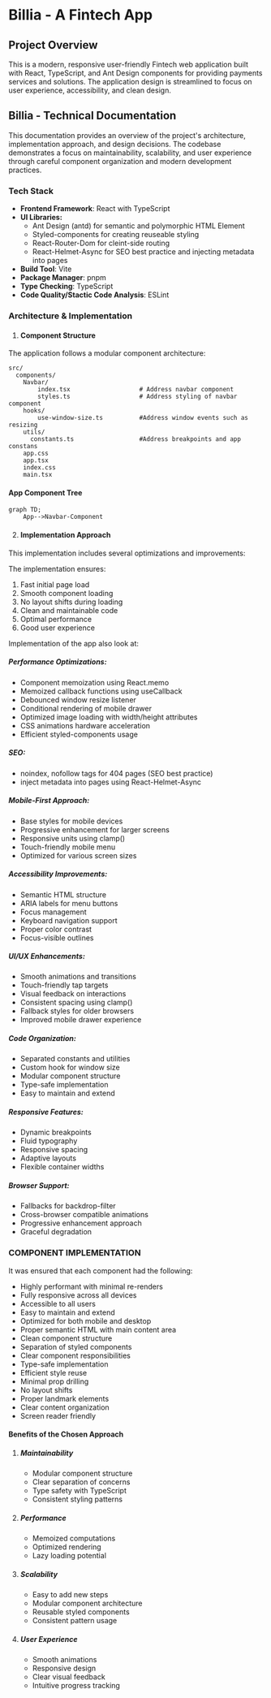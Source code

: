 # Billia - A Fintech App

## Project Overview
This is a modern, responsive user-friendly Fintech web application built with React, TypeScript, and Ant Design components for providing payments services and solutions. The application design is streamlined to focus on user experience, accessibility, and clean design.

## Billia - Technical Documentation
This documentation provides an overview of the project's architecture, implementation approach, and design decisions. The codebase demonstrates a focus on maintainability, scalability, and user experience through careful component organization and modern development practices.

### Tech Stack
- **Frontend Framework**: React with TypeScript
- **UI Libraries:**
    - Ant Design (antd) for semantic and polymorphic HTML Element
    - Styled-components for creating reuseable styling
    - React-Router-Dom for cleint-side routing
    - React-Helmet-Async for SEO best practice and injecting metadata into pages
- **Build Tool**: Vite
- **Package Manager**: pnpm
- **Type Checking**: TypeScript
- **Code Quality/Stactic Code Analysis**: ESLint

### Architecture & Implementation

1. #### Component Structure
The application follows a modular component architecture:

```suggestion
src/
  components/
    Navbar/
        index.tsx                   # Address navbar component
        styles.ts                   # Address styling of navbar component
    hooks/
        use-window-size.ts          #Address window events such as resizing             
    utils/               
      constants.ts                  #Address breakpoints and app constans
    app.css
    app.tsx
    index.css
    main.tsx
```

#### App Component Tree
```mermaid
graph TD;
    App-->Navbar-Component
```

2. #### Implementation Approach
This implementation includes several optimizations and improvements:

The implementation ensures:
1. Fast initial page load
2. Smooth component loading
3. No layout shifts during loading
4. Clean and maintainable code
5. Optimal performance
6. Good user experience

Implementation of the app also look at:

##### Performance Optimizations:
- Component memoization using React.memo
- Memoized callback functions using useCallback
- Debounced window resize listener
- Conditional rendering of mobile drawer
- Optimized image loading with width/height attributes
- CSS animations hardware acceleration
- Efficient styled-components usage

##### SEO:
- noindex, nofollow tags for 404 pages (SEO best practice)
- inject metadata into pages using React-Helmet-Async

##### Mobile-First Approach:
- Base styles for mobile devices
- Progressive enhancement for larger screens
- Responsive units using clamp()
- Touch-friendly mobile menu
- Optimized for various screen sizes

##### Accessibility Improvements:
- Semantic HTML structure
- ARIA labels for menu buttons
- Focus management
- Keyboard navigation support
- Proper color contrast
- Focus-visible outlines

##### UI/UX Enhancements:
- Smooth animations and transitions
- Touch-friendly tap targets
- Visual feedback on interactions
- Consistent spacing using clamp()
- Fallback styles for older browsers
- Improved mobile drawer experience

##### Code Organization:
- Separated constants and utilities
- Custom hook for window size
- Modular component structure
- Type-safe implementation
- Easy to maintain and extend

##### Responsive Features:
- Dynamic breakpoints
- Fluid typography
- Responsive spacing
- Adaptive layouts
- Flexible container widths

##### Browser Support:
- Fallbacks for backdrop-filter
- Cross-browser compatible animations
- Progressive enhancement approach
- Graceful degradation

### COMPONENT IMPLEMENTATION
It was ensured that each component had the following: 
- Highly performant with minimal re-renders
- Fully responsive across all devices
- Accessible to all users
- Easy to maintain and extend
- Optimized for both mobile and desktop
- Proper semantic HTML with main content area
- Clean component structure
- Separation of styled components
- Clear component responsibilities
- Type-safe implementation
- Efficient style reuse
- Minimal prop drilling
- No layout shifts
- Proper landmark elements
- Clear content organization
- Screen reader friendly


#### Benefits of the Chosen Approach

1. ##### Maintainability
    - Modular component structure
    - Clear separation of concerns
    - Type safety with TypeScript
    - Consistent styling patterns
2. ##### Performance
    - Memoized computations
    - Optimized rendering
    - Lazy loading potential
3. ##### Scalability
    - Easy to add new steps
    - Modular component architecture
    - Reusable styled components
    - Consistent pattern usage
4. ##### User Experience
    - Smooth animations
    - Responsive design
    - Clear visual feedback
    - Intuitive progress tracking






